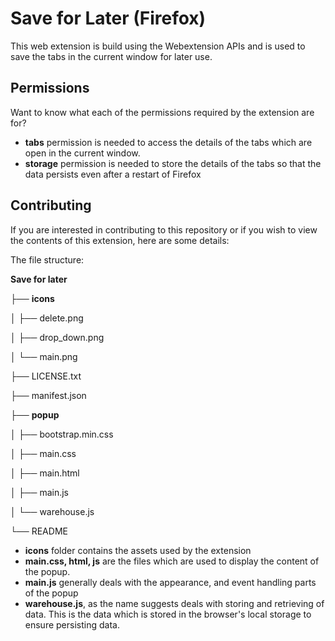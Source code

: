 # Save for Later (Firefox)
   This web extension is build using the Webextension APIs and is used to save the tabs in the current window for later use. 

## Permissions
Want to know what each of the permissions required by the extension are for?

 - **tabs** permission is needed to access the details of the tabs which are open in the current window.
 - **storage** permission is needed to store the details of the tabs so that the data persists even after a restart of Firefox


## Contributing

If you are interested in contributing to this repository or if you wish to view the contents of this extension, here are some details:

The file structure:

**Save for later**

├── **icons**

│   ├── delete.png

│   ├── drop_down.png

│   └── main.png

├── LICENSE.txt

├── manifest.json

├── **popup**

│   ├── bootstrap.min.css

│   ├── main.css

│   ├── main.html

│   ├── main.js

│   └── warehouse.js

└── README


 - **icons** folder contains the assets used by the extension
 - **main.css, html, js** are the files which are used to display the content of the popup.
 - **main.js** generally deals with the appearance, and event handling parts of the popup
 - **warehouse.js**, as the name suggests deals with storing and retrieving of data. This is the data which is stored in the browser's local storage to ensure persisting data.
